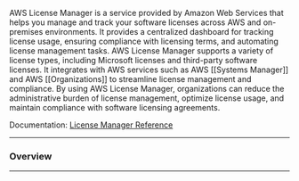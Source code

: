 AWS License Manager is a service provided by Amazon Web Services that helps you manage and track your software licenses across AWS and on-premises environments. It provides a centralized dashboard for tracking license usage, ensuring compliance with licensing terms, and automating license management tasks. AWS License Manager supports a variety of license types, including Microsoft licenses and third-party software licenses. It integrates with AWS services such as AWS [[Systems Manager]] and AWS [[Organizations]] to streamline license management and compliance. By using AWS License Manager, organizations can reduce the administrative burden of license management, optimize license usage, and maintain compliance with software licensing agreements.

Documentation: [License Manager Reference](https://aws.amazon.com/license-manager/)
___
### Overview

___